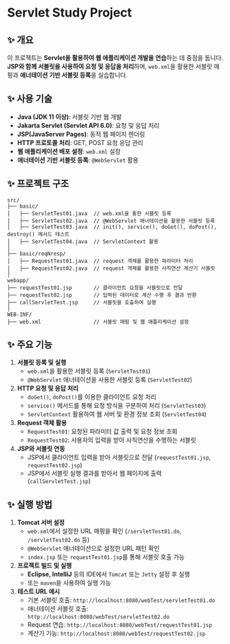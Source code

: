 # Servlet Study Project

## ✨ 개요

이 프로젝트는 **Servlet을 활용하여 웹 애플리케이션 개발을 연습**하는 데 중점을 둡니다. **JSP와 함께 서블릿을 사용하여 요청 및 응답을 처리**하며, `web.xml`을 활용한 서블릿 매핑과 **애너테이션 기반 서블릿 등록**을 실습합니다.

## ✨ 사용 기술

- **Java (JDK 11 이상)**: 서블릿 기반 웹 개발
- **Jakarta Servlet (Servlet API 6.0)**: 요청 및 응답 처리
- **JSP(JavaServer Pages)**: 동적 웹 페이지 렌더링
- **HTTP 프로토콜 처리**: GET, POST 요청 응답 관리
- **웹 애플리케이션 배포 설정**: `web.xml` 설정
- **애너테이션 기반 서블릿 등록**: `@WebServlet` 활용

## ✨ 프로젝트 구조

```
src/
├── basic/
│   ├── ServletTest01.java  // web.xml을 통한 서블릿 등록
│   ├── ServletTest02.java  // @WebServlet 애너테이션을 활용한 서블릿 등록
│   ├── ServletTest03.java  // init(), service(), doGet(), doPost(), destroy() 메서드 테스트
│   ├── ServletTest04.java  // ServletContext 활용
│
├── basic/reqNresp/
│   ├── RequestTest01.java  // request 객체를 활용한 파라미터 처리
│   ├── RequestTest02.java  // request 객체를 활용한 사칙연산 계산기 서블릿
│
webapp/
├── requestTest01.jsp       // 클라이언트 요청을 서블릿으로 전달
├── requestTest02.jsp       // 입력된 데이터로 계산 수행 후 결과 반환
├── callServletTest.jsp     // 서블릿을 호출하여 실행
│
WEB-INF/
├── web.xml                 // 서블릿 매핑 및 웹 애플리케이션 설정
```

## ✨ 주요 기능

1. **서블릿 등록 및 실행**
    - `web.xml`을 활용한 서블릿 등록 (`ServletTest01`)
    - `@WebServlet` 애너테이션을 사용한 서블릿 등록 (`ServletTest02`)
2. **HTTP 요청 및 응답 처리**
    - `doGet()`, `doPost()`를 이용한 클라이언트 요청 처리
    - `service()` 메서드를 통해 요청 방식을 구분하여 처리 (`ServletTest03`)
    - `ServletContext` 활용하여 웹 서버 및 환경 정보 조회 (`ServletTest04`)
3. **Request 객체 활용**
    - `RequestTest01`: 요청된 파라미터 값 출력 및 요청 정보 조회
    - `RequestTest02`: 사용자의 입력을 받아 사칙연산을 수행하는 서블릿
4. **JSP와 서블릿 연동**
    - JSP에서 클라이언트 입력을 받아 서블릿으로 전달 (`requestTest01.jsp`, `requestTest02.jsp`)
    - JSP에서 서블릿 실행 결과를 받아서 웹 페이지에 출력 (`callServletTest.jsp`)

## ✨ 실행 방법

1. **Tomcat 서버 설정**
    - `web.xml`에서 설정한 URL 매핑을 확인 (`/servletTest01.do`, `/servletTest02.do` 등)
    - `@WebServlet` 애너테이션으로 설정한 URL 패턴 확인
    - `index.jsp` 또는 `requestTest01.jsp`를 통해 서블릿 호출 가능
2. **프로젝트 빌드 및 실행**
    - **Eclipse, IntelliJ** 등의 IDE에서 `Tomcat` 또는 `Jetty` 설정 후 실행
    - 또는 `maven`을 사용하여 실행 가능
3. **테스트 URL 예시**
    - 기본 서블릿 호출: `http://localhost:8080/webTest/servletTest01.do`
    - 애너테이션 서블릿 호출: `http://localhost:8080/webTest/servletTest02.do`
    - Request 연습: `http://localhost:8080/webTest/requestTest01.jsp`
    - 계산기 기능: `http://localhost:8080/webTest/requestTest02.jsp`
